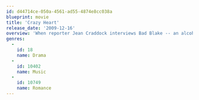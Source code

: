 ```yaml
---
id: d44714ce-050a-4561-ad55-4874e8cc038a
blueprint: movie
title: 'Crazy Heart'
release_date: '2009-12-16'
overview: 'When reporter Jean Craddock interviews Bad Blake -- an alcoholic, seen-better-days country music legend -- they connect, and the hard-living crooner sees a possible saving grace in a life with Jean and her young son. But can he leave behind an existence playing in the shadow of Tommy, the upstart kid he once mentored?'
genres:
  -
    id: 18
    name: Drama
  -
    id: 10402
    name: Music
  -
    id: 10749
    name: Romance
---
```

